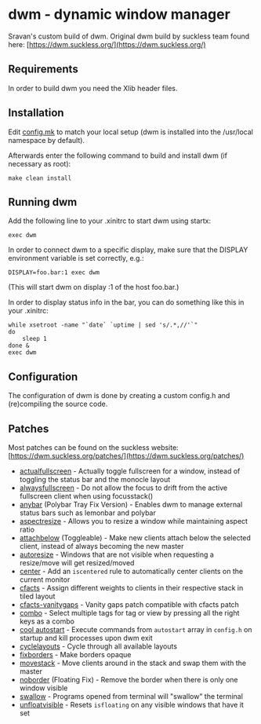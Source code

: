 # dwm - dynamic window manager

Sravan's custom build of dwm. Original dwm build by suckless team found here: [https://dwm.suckless.org/](https://dwm.suckless.org/)

## Requirements

In order to build dwm you need the Xlib header files.

## Installation

Edit [config.mk](config.mk) to match your local setup (dwm is installed into
the /usr/local namespace by default).

Afterwards enter the following command to build and install dwm (if
necessary as root):

```
make clean install
```

## Running dwm

Add the following line to your .xinitrc to start dwm using startx:

```
exec dwm
```

In order to connect dwm to a specific display, make sure that
the DISPLAY environment variable is set correctly, e.g.:

```
DISPLAY=foo.bar:1 exec dwm
```

(This will start dwm on display :1 of the host foo.bar.)

In order to display status info in the bar, you can do something
like this in your .xinitrc:

```
while xsetroot -name "`date` `uptime | sed 's/.*,//'`"
do
    sleep 1
done &
exec dwm
```

## Configuration

The configuration of dwm is done by creating a custom config.h
and (re)compiling the source code.

## Patches

Most patches can be found on the suckless website: [https://dwm.suckless.org/patches/](https://dwm.suckless.org/patches/)

* [actualfullscreen](https://dwm.suckless.org/patches/actualfullscreen/) - Actually toggle fullscreen for a window, instead of toggling the status bar and the monocle layout
* [alwaysfullscreen](https://dwm.suckless.org/patches/alwaysfullscreen/) - Do not allow the focus to drift from the active fullscreen client when using focusstack()
* [anybar](https://github.com/mihirlad55/dwm-anybar) (Polybar Tray Fix Version) - Enables dwm to manage external status bars such as lemonbar and polybar
* [aspectresize](https://dwm.suckless.org/patches/aspectresize/) - Allows you to resize a window while maintaining aspect ratio
* [attachbelow](https://dwm.suckless.org/patches/attachbelow/) (Toggleable) - Make new clients attach below the selected client, instead of always becoming the new master
* [autoresize](https://dwm.suckless.org/patches/autoresize/) - Windows that are not visible when requesting a resize/move will get resized/moved
* [center](https://dwm.suckless.org/patches/center/) - Add an `iscentered` rule to automatically center clients on the current monitor
* [cfacts](https://dwm.suckless.org/patches/cfacts/) - Assign different weights to clients in their respective stack in tiled layout
* [cfacts-vanitygaps](https://github.com/bakkeby/patches/blob/master/dwm/dwm-cfacts-vanitygaps-6.2.diff) - Vanity gaps patch compatible with cfacts patch
* [combo](https://dwm.suckless.org/patches/combo/) - Select multiple tags for tag or view by pressing all the right keys as a combo
* [cool autostart](https://dwm.suckless.org/patches/cool_autostart/) - Execute commands from `autostart` array in `config.h` on startup and kill processes upon dwm exit
* [cyclelayouts](https://dwm.suckless.org/patches/cyclelayouts/) - Cycle through all available layouts
* [fixborders](https://dwm.suckless.org/patches/alpha/) - Make borders opaque
* [movestack](https://dwm.suckless.org/patches/movestack/) - Move clients around in the stack and swap them with the master
* [noborder](https://dwm.suckless.org/patches/noborder/) (Floating Fix) - Remove the border when there is only one window visible
* [swallow](https://dwm.suckless.org/patches/swallow/) - Programs opened from terminal will "swallow" the terminal
* [unfloatvisible](https://dwm.suckless.org/patches/unfloatvisible/) - Resets `isfloating` on any visible windows that have it set
